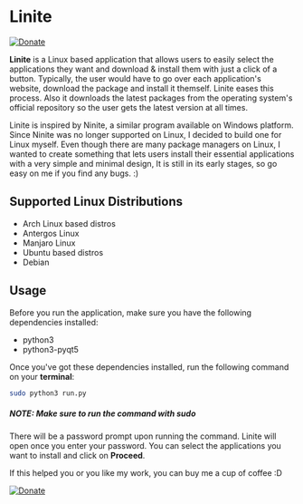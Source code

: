 # Linite
[![Donate](https://img.shields.io/badge/Donate-PayPal-green.svg)](https://www.paypal.com/cgi-bin/webscr?cmd=_s-xclick&hosted_button_id=PEPT6HT2AHDXW)

**Linite** is a Linux based application that allows users to easily select the applications they want and download & install them with just a click of a button. Typically, the user would have to go over each application's website, download the package and install it themself. Linite eases this process. Also it downloads the latest packages from the operating system's official repository so the user gets the latest version at all times.

Linite is inspired by Ninite, a similar program available on Windows platform. Since Ninite was no longer supported on Linux, I decided to build one for Linux myself. Even though there are many package managers on Linux, I wanted to create something that lets users install their essential applications with a very simple and minimal design, It is still in its early stages, so go easy on me if you find any bugs. :)

## Supported Linux Distributions
- Arch Linux based distros
- Antergos Linux
- Manjaro Linux
- Ubuntu based distros
- Debian

## Usage
Before you run the application, make sure you have the following dependencies installed:
- python3
- python3-pyqt5

Once you've got these dependencies installed, run the following command on your **terminal**:
```bash
sudo python3 run.py
```
##### **NOTE: Make sure to run the command with sudo**
There will be a password prompt upon running the command. Linite will open once you enter your password. You can select the applications you want to install and click on **Proceed**.

If this helped you or you like my work, you can buy me a cup of coffee :D

[![Donate](https://www.paypalobjects.com/en_US/i/btn/btn_donateCC_LG.gif)](https://www.paypal.com/cgi-bin/webscr?cmd=_s-xclick&hosted_button_id=PEPT6HT2AHDXW)
